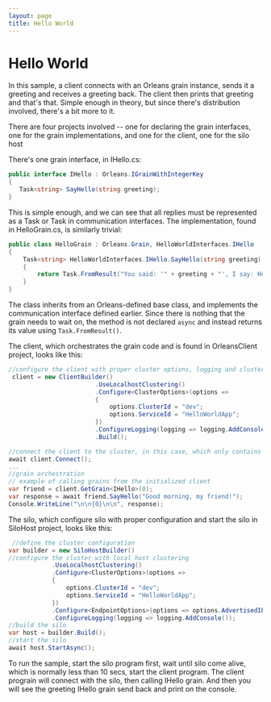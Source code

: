 ```yaml
---
layout: page
title: Hello World
---
```


# Hello World

In this sample, a client connects with an Orleans grain instance, sends it a greeting and receives a greeting back. The client then prints that greeting and that's that. Simple enough in theory, but since there's distribution involved, there's a bit more to it.

There are four projects involved -- one for declaring the grain interfaces, one for the grain implementations, and one for the client, one for the silo host

There's one grain interface, in IHello.cs:

``` csharp
public interface IHello : Orleans.IGrainWithIntegerKey
{
   Task<string> SayHello(string greeting);
}
```

This is simple enough, and we can see that all replies must be represented as a Task or Task<T> in communication interfaces. The implementation, found in HelloGrain.cs, is similarly trivial:

``` csharp
public class HelloGrain : Orleans.Grain, HelloWorldInterfaces.IHello
{
    Task<string> HelloWorldInterfaces.IHello.SayHello(string greeting)
    {
        return Task.FromResult("You said: '" + greeting + "', I say: Hello!");
    }
}
```

The class inherits from an Orleans-defined base class, and implements the communication interface defined earlier. Since there is nothing that the grain needs to wait on, the method is not declared `async` and instead returns its value using `Task.FromResult()`.

 The client, which orchestrates the grain code and is found in OrleansClient project, looks like this:

``` csharp
//configure the client with proper cluster options, logging and clustering
 client = new ClientBuilder()
                        .UseLocalhostClustering()
                        .Configure<ClusterOptions>(options =>
                        {
                            options.ClusterId = "dev";
                            options.ServiceId = "HelloWorldApp";
                        })
                        .ConfigureLogging(logging => logging.AddConsole())
                        .Build();

//connect the client to the cluster, in this case, which only contains one silo
await client.Connect();
...
//grain orchestration
// example of calling grains from the initialized client
var friend = client.GetGrain<IHello>(0);
var response = await friend.SayHello("Good morning, my friend!");
Console.WriteLine("\n\n{0}\n\n", response);
```

The silo, which configure silo with proper configuration and start the silo in SiloHost project, looks like this:

``` csharp
 //define the cluster configuration
var builder = new SiloHostBuilder()
//configure the cluster with local host clustering
            .UseLocalhostClustering()
            .Configure<ClusterOptions>(options =>
            {
                options.ClusterId = "dev";
                options.ServiceId = "HelloWorldApp";
            })
            .Configure<EndpointOptions>(options => options.AdvertisedIPAddress = IPAddress.Loopback)
            .ConfigureLogging(logging => logging.AddConsole());
//build the silo
var host = builder.Build();
//start the silo
await host.StartAsync();
```

To run the sample, start the silo program first, wait until silo come alive, which is normally less than 10 secs, start the client program. The client prograin will connect with the silo, then calling IHello grain. And then you will see the greeting IHello grain send back and print on the console.
